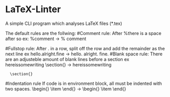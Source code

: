 # LaTeX-Linter
A simple CLI program which analyses LaTeX files (*.tex)

The default rules are the follwing:
#Comment rule:
  After %there is a space after so 
  ex: %comment -> % comment
  
#Fullstop rule:
  After . in a row, split off the row and add the remainder as the next line
  ex hello.alright.fine
  -> hello.
     alright.
     fine.
#Blank space rule:
  There are an adjusteble amount of blank lines before a section
  ex  hereissomewriting
      \section{}
      ->
      hereissomewriting
      
      \section{}
      
#Indentation rule
  If code is in environment block, all must be indented with two spaces.
  \begin{}
  \item
  \end{}
  ->
  \begin{}
    \item
  \end{}
